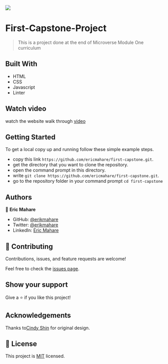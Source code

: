 ![](https://img.shields.io/badge/Microverse-blueviolet)

# First-Capstone-Project

> This is a project done at the end of Microverse Module One curriculum

## Built With

- HTML
- CSS
- Javascript
- Linter

## Watch video
watch the website walk through [video](https://www.loom.com/share/7008e47f60c24e1c9fa06d6b5bf50663)

## Getting Started

To get a local copy up and running follow these simple example steps.

- copy this link `https://github.com/ericmahare/first-capstone.git`.
- get the directory that you want to clone the repository.
- open the command prompt in this directory.
- write `git clone https://github.com/ericmahare/first-capstone.git`.
- go to the repository folder in your command prompt `cd first-capstone`

## Authors

👤 **Eric Mahare**

- GitHub: [@erikmahare](https://github.com/ericmahare)
- Twitter: [@erikmahare](https://twitter.com/erikmahare)
- LinkedIn: [Eric Mahare](https://www.linkedin.com/in/eric-mahare-358944183?lipi=urn%3Ali%3Apage%3Ad_flagship3_profile_view_base_contact_details%3BGc83LPvtSs%2BW8o55aCNPKw%3D%3D)


## 🤝 Contributing

Contributions, issues, and feature requests are welcome!

Feel free to check the [issues page](../../issues/).

## Show your support

Give a ⭐️ if you like this project!

## Acknowledgements

Thanks to[Cindy Shin](https://www.behance.net/adagio07) for original design.

## 📝 License

This project is [MIT](./MIT.md) licensed.